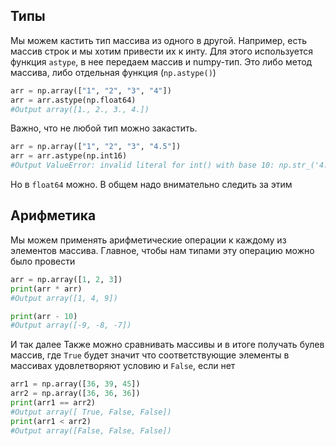 ## Типы
Мы можем кастить тип массива из одного в другой. Например, есть массив строк и мы хотим привести их к инту. Для этого используется функция `astype`, в нее передаем массив и numpy-тип. Это либо метод массива, либо отдельная функция (`np.astype()`)
```python
arr = np.array(["1", "2", "3", "4"])
arr = arr.astype(np.float64)
#Output array([1., 2., 3., 4.])
```
Важно, что не любой тип можно закастить.
```python
arr = np.array(["1", "2", "3", "4.5"])
arr = arr.astype(np.int16)
#Output ValueError: invalid literal for int() with base 10: np.str_('4.5')
```
Но в `float64` можно. В общем надо внимательно следить за этим
## Арифметика
Мы можем применять арифметические операции к каждому из элементов массива. Главное, чтобы нам типами эту операцию можно было провести
```python
arr = np.array([1, 2, 3])
print(arr * arr)
#Output array([1, 4, 9])

print(arr - 10)
#Output array([-9, -8, -7])
```
И так далее
Также можно сравнивать массивы и в итоге получать булев массив, где `True` будет значит что соответствующие элементы в массивах удовлетворяют условию и `False`, если нет
```python
arr1 = np.array([36, 39, 45])
arr2 = np.array([36, 36, 36])
print(arr1 == arr2)
#Output array([ True, False, False])
print(arr1 < arr2)
#Output array([False, False, False])
```
